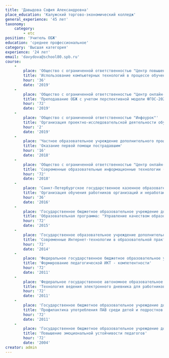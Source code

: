 ```yaml
---
title: 'Давыдова София Александровна'
place_education: 'Калужский торгово-экономический колледж'
general_experience: '45 лет'
taxonomy:
    category:
        - etc
position: 'Учитель ОБЖ'
education: 'среднее профессиональное'
category: 'Высшая категория'
experience: '24 лет'
email: 'davydova@school80.spb.ru'
course: 
    -
        place: 'Общество с ограниченной ответственностью "Центр повышения квалификации и переподготовки "Луч знаний"'
        title: 'Использование компьютерных технологий в процессе обучения в условиях реализации ФГОС'
        hour: '36'
        date: '2019'
    -
        place: 'Общество с ограниченной ответственностью "Центр онлайн-обучения Нетология-групп"'
        title: 'Преподавание ОБЖ с учетом перспективной модели ФГОС-2020'
        hour: '72'
        date: '2019'
    -
        place: 'Общество с ограниченной ответственностью "Инфоурок"'
        title: 'Организация проектно-исследовательской деятельности обучающихся в рамках пеализации ФГОС'
        hour: '2'
        date: '2019'
    -
        place: 'Частное образовательное учреждение дополнительного профессионального образования Образовательный центр охраны труда'
        title: 'Оказание первой помощи пострадавшим'
        hour: '16'
        date: '2018'
    -
        place: 'Общество с ограниченной ответственностью "Центр онлайн-обучения Нетология-групп"'
        title: 'Современные образовательные информационные технологии (EdTech) в работе учителя'
        hour: '72'
        date: '2018'
    -
        place: 'Санкт-Петербургское государственное казенное образовательное учреждение дополнительного профессионального образования (повышения квалификации) специалистов Учебно-методический центр по гражданской обороне, чрезвычайным ситуациям и пожарной безопасности'
        title: 'Организация обучения работников организаций и неработающего населений в области гражданской обороны и защиты от чрезвычайных ситуаций'
        hour: '36'
        date: '2016'
    -
        place: 'Государственное бюджетное образовательное учреждение дополнительного педагогического профессионального образования Центр повышения квалификации специалистов Петроградского района Санкт-Петербурга "Информационно-методический центр"'
        title: 'Образовательная программа: "Управление качеством образования" Модуль: "Реализация ФГОС в основной школе"'
        hour: '72'
        date: '2015'
    -
        place: 'Государственное образовательное учреждение дополнительного профессионального образования центр повышения квалификации специалистов Санкт-Петербурга "Региональный центр оценки качества и информационных технологий"'
        title: 'Современные Интернет-технологии в образовательной практике'
        hour: '72'
        date: '2014'
    -
        place: 'Федеральное государственное бюджетное образовательное учреждение высшего профессионального образования «Российский государственный педагогический университет им. А. И. Герцена»'
        title: 'Формирование педагогической ИКТ - компетентности'
        hour: '72'
        date: '2011'
    -
        place: 'Федеральное государственное автономное образовательное учреждение высшего образования «Санкт-Петербургский национальный исследовательский университет информационных технологий, механики и оптики»'
        title: 'Технология ведения электронного дневника для работников государственных общеобразовательных учреждений на портале http://petersburgedu.ru"'
        hour: '72'
        date: '2011'
    -
        place: 'Государственное бюджетное образовательное учреждение дополнительного педагогического профессионального образования Центр повышения квалификации специалистов Петроградского района Санкт-Петербурга "Информационно-методический центр"'
        title: 'Профилактика употребления ПАВ среди детей и подростков в образовательном учреждении'
        hour: '72'
        date: '2011'
    -
        place: 'Государственное бюджетное образовательное учреждение дополнительного профессионального образования (повышения квалификации) специалистов Санкт-Петербургская академия постдипломного педагогического образования'
        title: 'Повышение эмоциональной устойчивости педагогов'
        hour: '72'
        date: '2004'
creator: admin
---
```

